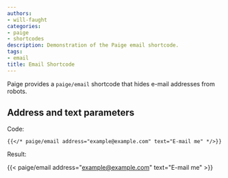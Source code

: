 ```yaml
---
authors:
- will-faught
categories:
- paige
- shortcodes
description: Demonstration of the Paige email shortcode.
tags:
- email
title: Email Shortcode
---
```


Paige provides a `paige/email` shortcode that hides e-mail addresses from robots.

<!--more-->

## Address and text parameters

Code:

```go-html-template
{{</* paige/email address="example@example.com" text="E-mail me" */>}}
```

Result:

{{< paige/email address="example@example.com" text="E-mail me" >}}
